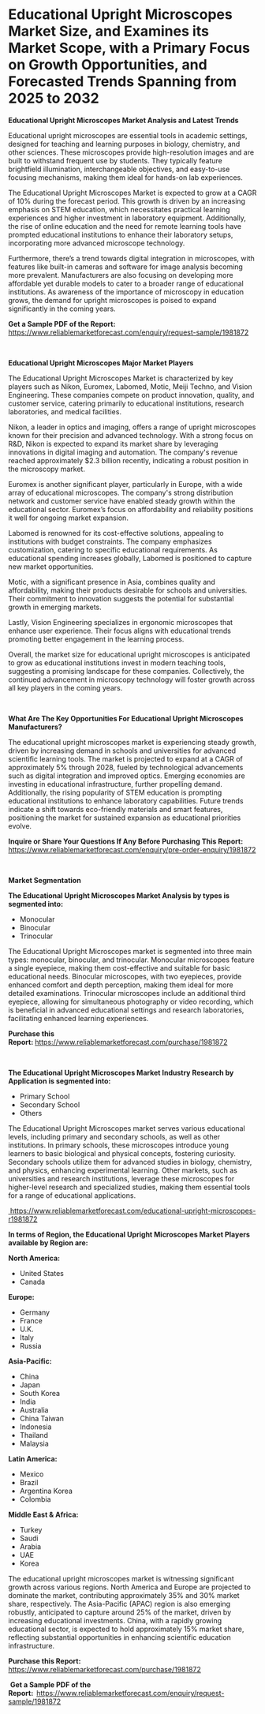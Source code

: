 <p><h1>Educational Upright Microscopes Market Size, and Examines its Market Scope, with a Primary Focus on Growth Opportunities, and Forecasted Trends Spanning from 2025 to 2032</h1></p><p><strong>Educational Upright Microscopes Market Analysis and Latest Trends</strong></p>
<p><p>Educational upright microscopes are essential tools in academic settings, designed for teaching and learning purposes in biology, chemistry, and other sciences. These microscopes provide high-resolution images and are built to withstand frequent use by students. They typically feature brightfield illumination, interchangeable objectives, and easy-to-use focusing mechanisms, making them ideal for hands-on lab experiences.</p><p>The Educational Upright Microscopes Market is expected to grow at a CAGR of 10% during the forecast period. This growth is driven by an increasing emphasis on STEM education, which necessitates practical learning experiences and higher investment in laboratory equipment. Additionally, the rise of online education and the need for remote learning tools have prompted educational institutions to enhance their laboratory setups, incorporating more advanced microscope technology.</p><p>Furthermore, there’s a trend towards digital integration in microscopes, with features like built-in cameras and software for image analysis becoming more prevalent. Manufacturers are also focusing on developing more affordable yet durable models to cater to a broader range of educational institutions. As awareness of the importance of microscopy in education grows, the demand for upright microscopes is poised to expand significantly in the coming years.</p></p>
<p><strong>Get a Sample PDF of the Report:&nbsp;</strong> <a href="https://www.reliablemarketforecast.com/enquiry/request-sample/1981872?utm_campaign=1789&utm_medium=2&utm_source=Github&utm_content=ia&utm_term=12042025&utm_id=educational-upright-microscopes">https://www.reliablemarketforecast.com/enquiry/request-sample/1981872</a></p>
<p>&nbsp;</p>
<p><strong>Educational Upright Microscopes Major Market Players</strong></p>
<p><p>The Educational Upright Microscopes Market is characterized by key players such as Nikon, Euromex, Labomed, Motic, Meiji Techno, and Vision Engineering. These companies compete on product innovation, quality, and customer service, catering primarily to educational institutions, research laboratories, and medical facilities.</p><p>Nikon, a leader in optics and imaging, offers a range of upright microscopes known for their precision and advanced technology. With a strong focus on R&D, Nikon is expected to expand its market share by leveraging innovations in digital imaging and automation. The company's revenue reached approximately $2.3 billion recently, indicating a robust position in the microscopy market.</p><p>Euromex is another significant player, particularly in Europe, with a wide array of educational microscopes. The company's strong distribution network and customer service have enabled steady growth within the educational sector. Euromex’s focus on affordability and reliability positions it well for ongoing market expansion.</p><p>Labomed is renowned for its cost-effective solutions, appealing to institutions with budget constraints. The company emphasizes customization, catering to specific educational requirements. As educational spending increases globally, Labomed is positioned to capture new market opportunities.</p><p>Motic, with a significant presence in Asia, combines quality and affordability, making their products desirable for schools and universities. Their commitment to innovation suggests the potential for substantial growth in emerging markets.</p><p>Lastly, Vision Engineering specializes in ergonomic microscopes that enhance user experience. Their focus aligns with educational trends promoting better engagement in the learning process.</p><p>Overall, the market size for educational upright microscopes is anticipated to grow as educational institutions invest in modern teaching tools, suggesting a promising landscape for these companies. Collectively, the continued advancement in microscopy technology will foster growth across all key players in the coming years.</p></p>
<p>&nbsp;</p>
<p><strong>What Are The Key Opportunities For Educational Upright Microscopes Manufacturers?</strong></p>
<p><p>The educational upright microscopes market is experiencing steady growth, driven by increasing demand in schools and universities for advanced scientific learning tools. The market is projected to expand at a CAGR of approximately 5% through 2028, fueled by technological advancements such as digital integration and improved optics. Emerging economies are investing in educational infrastructure, further propelling demand. Additionally, the rising popularity of STEM education is prompting educational institutions to enhance laboratory capabilities. Future trends indicate a shift towards eco-friendly materials and smart features, positioning the market for sustained expansion as educational priorities evolve.</p></p>
<p><strong>Inquire or Share Your Questions If Any Before Purchasing This Report:</strong> <a href="https://www.reliablemarketforecast.com/enquiry/pre-order-enquiry/1981872?utm_campaign=1789&utm_medium=2&utm_source=Github&utm_content=ia&utm_term=12042025&utm_id=educational-upright-microscopes">https://www.reliablemarketforecast.com/enquiry/pre-order-enquiry/1981872</a></p>
<p>&nbsp;</p>
<p><strong>Market Segmentation</strong></p>
<p><strong>The Educational Upright Microscopes Market Analysis by types is segmented into:</strong></p>
<p><ul><li>Monocular</li><li>Binocular</li><li>Trinocular</li></ul></p>
<p><p>The Educational Upright Microscopes market is segmented into three main types: monocular, binocular, and trinocular. Monocular microscopes feature a single eyepiece, making them cost-effective and suitable for basic educational needs. Binocular microscopes, with two eyepieces, provide enhanced comfort and depth perception, making them ideal for more detailed examinations. Trinocular microscopes include an additional third eyepiece, allowing for simultaneous photography or video recording, which is beneficial in advanced educational settings and research laboratories, facilitating enhanced learning experiences.</p></p>
<p><strong>Purchase this Report:&nbsp;</strong><a href="https://www.reliablemarketforecast.com/purchase/1981872?utm_campaign=1789&utm_medium=2&utm_source=Github&utm_content=ia&utm_term=12042025&utm_id=educational-upright-microscopes">https://www.reliablemarketforecast.com/purchase/1981872</a></p>
<p>&nbsp;</p>
<p><strong>The Educational Upright Microscopes Market Industry Research by Application is segmented into:</strong></p>
<p><ul><li>Primary School</li><li>Secondary School</li><li>Others</li></ul></p>
<p><p>The Educational Upright Microscopes market serves various educational levels, including primary and secondary schools, as well as other institutions. In primary schools, these microscopes introduce young learners to basic biological and physical concepts, fostering curiosity. Secondary schools utilize them for advanced studies in biology, chemistry, and physics, enhancing experimental learning. Other markets, such as universities and research institutions, leverage these microscopes for higher-level research and specialized studies, making them essential tools for a range of educational applications.</p></p>
<p><a href="https://www.reliablemarketforecast.com/educational-upright-microscopes-r1981872?utm_campaign=1789&utm_medium=2&utm_source=Github&utm_content=ia&utm_term=12042025&utm_id=educational-upright-microscopes">&nbsp;https://www.reliablemarketforecast.com/educational-upright-microscopes-r1981872</a></p>
<p><strong>In terms of Region, the Educational Upright Microscopes Market Players available by Region are:</strong></p>
<p>
    <p> <strong> North America: </strong>
        <ul>
            <li>United States</li>
            <li>Canada</li>
        </ul>
        </p> 
    <p> <strong> Europe: </strong>
        <ul>
            <li>Germany</li>
            <li>France</li>
            <li>U.K.</li>
            <li>Italy</li>
            <li>Russia</li>
        </ul>
        </p> 
    <p> <strong> Asia-Pacific: </strong>
        <ul>
            <li>China</li>
            <li>Japan</li>
            <li>South Korea</li>
            <li>India</li>
            <li>Australia</li>
            <li>China Taiwan</li>
            <li>Indonesia</li>
            <li>Thailand</li>
            <li>Malaysia</li>
        </ul>
        </p> 
    <p> <strong> Latin America: </strong>
        <ul>
            <li>Mexico</li>
            <li>Brazil</li>
            <li>Argentina Korea</li>
            <li>Colombia</li>
        </ul>
        </p> 
    <p> <strong> Middle East & Africa: </strong>
        <ul>
            <li>Turkey</li>
            <li>Saudi</li>
            <li>Arabia</li>
            <li>UAE</li>
            <li>Korea</li>
        </ul>
    </p>
    </p>
<p><p>The educational upright microscopes market is witnessing significant growth across various regions. North America and Europe are projected to dominate the market, contributing approximately 35% and 30% market share, respectively. The Asia-Pacific (APAC) region is also emerging robustly, anticipated to capture around 25% of the market, driven by increasing educational investments. China, with a rapidly growing educational sector, is expected to hold approximately 15% market share, reflecting substantial opportunities in enhancing scientific education infrastructure.</p></p>
<p><strong>Purchase this Report: </strong><a href="https://www.reliablemarketforecast.com/purchase/1981872?utm_campaign=1789&utm_medium=2&utm_source=Github&utm_content=ia&utm_term=12042025&utm_id=educational-upright-microscopes">https://www.reliablemarketforecast.com/purchase/1981872</a></p>
<p>&nbsp;<strong>Get a Sample PDF of the Report:&nbsp;&nbsp;</strong><a href="https://www.reliablemarketforecast.com/enquiry/request-sample/1981872?utm_campaign=1789&utm_medium=2&utm_source=Github&utm_content=ia&utm_term=12042025&utm_id=educational-upright-microscopes">https://www.reliablemarketforecast.com/enquiry/request-sample/1981872</a></p>
<p><strong></strong></p>
<p><p></p><p></p><p></p></p>
